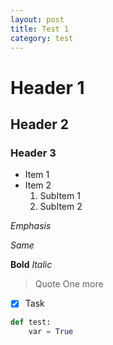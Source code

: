 ```yaml
---
layout: post
title: Test 1
category: test
---
```

# Header 1
## Header 2
### Header 3

* Item 1
* Item 2
    1. SubItem 1
    2. SubItem 2

*Emphasis*

_Same_

**Bold**
*Italic*
>Quote
>One more

- [x] Task

```python
def test:
    var = True
```